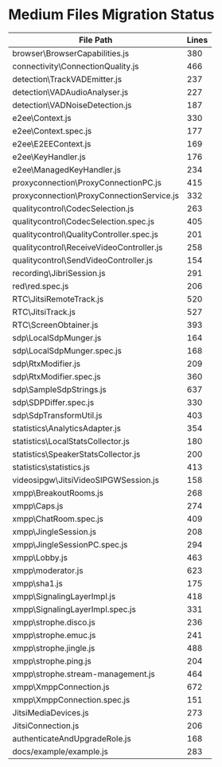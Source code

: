 # Medium Files Migration Status

| File Path | Lines |
|-----------|-------|
| browser\BrowserCapabilities.js | 380 |
| connectivity\ConnectionQuality.js | 466 |
| detection\TrackVADEmitter.js | 237 |
| detection\VADAudioAnalyser.js | 227 |
| detection\VADNoiseDetection.js | 187 |
| e2ee\Context.js | 330 |
| e2ee\Context.spec.js | 177 |
| e2ee\E2EEContext.js | 169 |
| e2ee\KeyHandler.js | 176 |
| e2ee\ManagedKeyHandler.js | 234 |
| proxyconnection\ProxyConnectionPC.js | 415 |
| proxyconnection\ProxyConnectionService.js | 332 |
| qualitycontrol\CodecSelection.js | 263 |
| qualitycontrol\CodecSelection.spec.js | 405 |
| qualitycontrol\QualityController.spec.js | 201 |
| qualitycontrol\ReceiveVideoController.js | 258 |
| qualitycontrol\SendVideoController.js | 154 |
| recording\JibriSession.js | 291 |
| red\red.spec.js | 206 |
| RTC\JitsiRemoteTrack.js | 520 |
| RTC\JitsiTrack.js | 527 |
| RTC\ScreenObtainer.js | 393 |
| sdp\LocalSdpMunger.js | 164 |
| sdp\LocalSdpMunger.spec.js | 168 |
| sdp\RtxModifier.js | 209 |
| sdp\RtxModifier.spec.js | 360 |
| sdp\SampleSdpStrings.js | 637 |
| sdp\SDPDiffer.spec.js | 330 |
| sdp\SdpTransformUtil.js | 403 |
| statistics\AnalyticsAdapter.js | 354 |
| statistics\LocalStatsCollector.js | 180 |
| statistics\SpeakerStatsCollector.js | 200 |
| statistics\statistics.js | 413 |
| videosipgw\JitsiVideoSIPGWSession.js | 158 |
| xmpp\BreakoutRooms.js | 268 |
| xmpp\Caps.js | 274 |
| xmpp\ChatRoom.spec.js | 409 |
| xmpp\JingleSession.js | 208 |
| xmpp\JingleSessionPC.spec.js | 294 |
| xmpp\Lobby.js | 463 |
| xmpp\moderator.js | 623 |
| xmpp\sha1.js | 175 |
| xmpp\SignalingLayerImpl.js | 418 |
| xmpp\SignalingLayerImpl.spec.js | 331 |
| xmpp\strophe.disco.js | 236 |
| xmpp\strophe.emuc.js | 241 |
| xmpp\strophe.jingle.js | 488 |
| xmpp\strophe.ping.js | 204 |
| xmpp\strophe.stream-management.js | 464 |
| xmpp\XmppConnection.js | 672 |
| xmpp\XmppConnection.spec.js | 151 |
| JitsiMediaDevices.js | 273 |
| JitsiConnection.js | 206 |
| authenticateAndUpgradeRole.js | 168 |
| docs/example/example.js | 283 |
